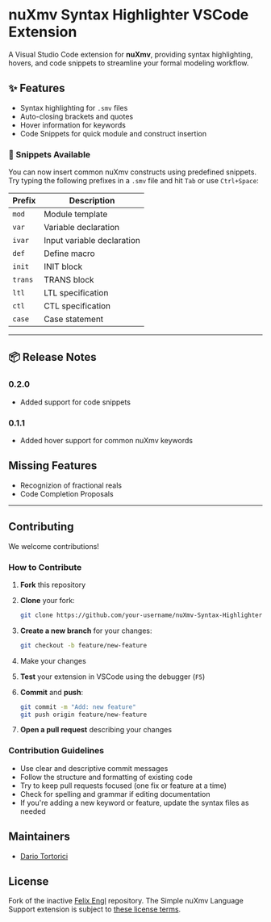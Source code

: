 # nuXmv Syntax Highlighter VSCode Extension

A Visual Studio Code extension for **nuXmv**, providing syntax highlighting, hovers, and code snippets to streamline your formal modeling workflow.

## ✨ Features

- Syntax highlighting for `.smv` files
- Auto-closing brackets and quotes
- Hover information for keywords
- Code Snippets for quick module and construct insertion

### 🚀 Snippets Available

You can now insert common nuXmv constructs using predefined snippets. Try typing the following prefixes in a `.smv` file and hit `Tab` or use `Ctrl+Space`:

| Prefix   | Description                   |
|----------|-------------------------------|
| `mod`    | Module template               |
| `var`    | Variable declaration          |
| `ivar`   | Input variable declaration    |
| `def`    | Define macro                  |
| `init`   | INIT block                    |
| `trans`  | TRANS block                   |
| `ltl`    | LTL specification             |
| `ctl`    | CTL specification             |
| `case`   | Case statement                |

---

## 📦 Release Notes

### 0.2.0

- Added support for code snippets

### 0.1.1

- Added hover support for common nuXmv keywords

## Missing Features

- Recognizion of fractional reals
- Code Completion Proposals

---

## Contributing

We welcome contributions!

### How to Contribute

1. **Fork** this repository
2. **Clone** your fork:  
   ```bash
   git clone https://github.com/your-username/nuXmv-Syntax-Highlighter.git
    ```
3. **Create a new branch** for your changes:

   ```bash
   git checkout -b feature/new-feature
   ```
4. Make your changes
5. **Test** your extension in VSCode using the debugger (`F5`)
6. **Commit** and **push**:
   ```bash
   git commit -m "Add: new feature"
   git push origin feature/new-feature
   ```
7. **Open a pull request** describing your changes

### Contribution Guidelines

- Use clear and descriptive commit messages
- Follow the structure and formatting of existing code
- Try to keep pull requests focused (one fix or feature at a time)
- Check for spelling and grammar if editing documentation
- If you're adding a new keyword or feature, update the syntax files as needed

## Maintainers

- [Dario Tortorici](https://github.com/DarioTortorici)

## License

Fork of the inactive [Felix Engl](https://github.com/FelixEngl/SimpleNuxmvLanguageSupport) repository.
The Simple nuXmv Language Support extension is subject to [these license terms](https://github.com/DarioTortorici/nuXmv-Syntax-Highlighter/blob/master/LICENCE.txt).

